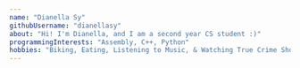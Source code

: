```yaml
---
name: "Dianella Sy"
githubUsername: "dianellasy"
about: "Hi! I'm Dianella, and I am a second year CS student :)"
programmingInterests: "Assembly, C++, Python"
hobbies: "Biking, Eating, Listening to Music, & Watching True Crime Shows"
---
```


